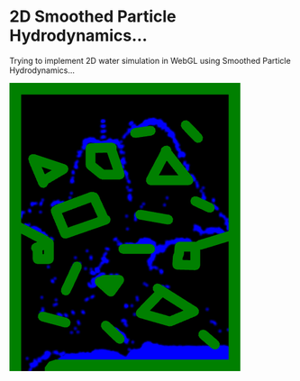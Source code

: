 # 2D Smoothed Particle Hydrodynamics...

Trying to implement 2D water simulation in WebGL using Smoothed Particle Hydrodynamics...

![Animated](images/obstacles.gif)
